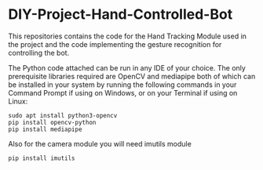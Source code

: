 # DIY-Project-Hand-Controlled-Bot
This repositories contains the code for the Hand Tracking Module used in the project and the code implementing the gesture recognition for controlling the bot.

The Python code attached can be run in any IDE of your choice. The only prerequisite libraries required are OpenCV and mediapipe both of which can be installed in your system by running the following commands in your Command Prompt if using on Windows, or on your Terminal if using on Linux:
```
sudo apt install python3-opencv
pip install opencv-python
pip install mediapipe
```

Also for the camera module you will need imutils module
```
pip install imutils
```

